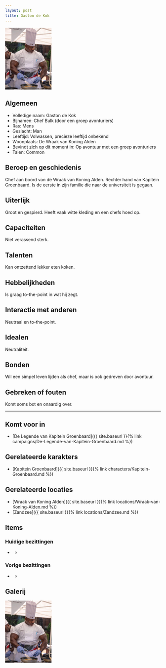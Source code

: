 ```yaml
---
layout: post
title: Gaston de Kok
---
```


<img src="../images/Gaston de Kok.jpg" alt="Gaston de Kok" width=150>

## Algemeen
* Volledige naam: Gaston de Kok
* Bijnamen: Chef Bulk (door een groep avonturiers)
* Ras: Mens
* Geslacht: Man
* Leeftijd: Volwassen, precieze leeftijd onbekend
* Woonplaats: De Wraak van Koning Alden
* Bevindt zich op dit moment in: Op avontuur met een groep avonturiers
* Talen: Common

## Beroep en geschiedenis
Chef aan boord van de Wraak van Koning Alden. Rechter hand van Kapitein Groenbaard. Is de eerste in zijn familie die naar de universiteit is gegaan.

## Uiterlijk
Groot en gespierd. Heeft vaak witte kleding en een chefs hoed op.

## Capaciteiten
Niet verassend sterk.

## Talenten
Kan ontzettend lekker eten koken.

## Hebbelijkheden
Is graag to-the-point in wat hij zegt.

## Interactie met anderen
Neutraal en to-the-point.

## Idealen
Neutraliteit.

## Bonden
Wil een simpel leven lijden als chef, maar is ook gedreven door avontuur.

## Gebreken of fouten
Komt soms bot en onaardig over.

---

## Komt voor in
* [De Legende van Kapitein Groenbaard]({{ site.baseurl }}{% link campaigns/De-Legende-van-Kapitein-Groenbaard.md %})

## Gerelateerde karakters
* [Kapitein Groenbaard]({{ site.baseurl }}{% link characters/Kapitein-Groenbaard.md %})

## Gerelateerde locaties
* [Wraak van Koning Alden]({{ site.baseurl }}{% link locations/Wraak-van-Koning-Alden.md %})
* [Zandzee]({{ site.baseurl }}{% link locations/Zandzee.md %})

## Items

### Huidige bezittingen
* -

### Vorige bezittingen
* -

## Galerij
<img src="../images/Gaston de Kok.jpg" alt="Gaston de Kok" width=150>
